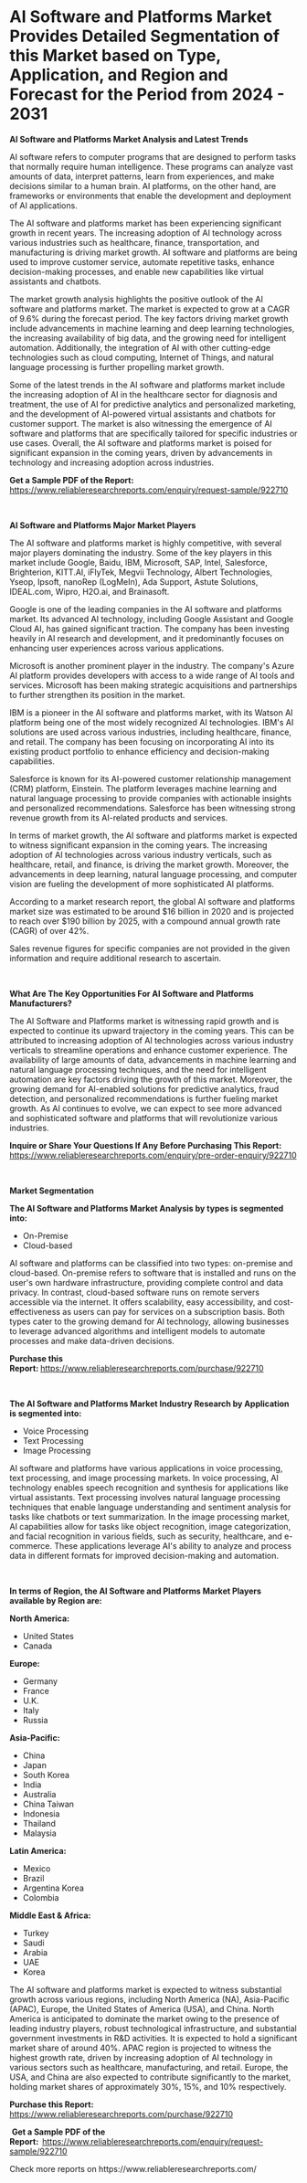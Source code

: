 <p><h1>AI Software and Platforms Market Provides Detailed Segmentation of this Market based on Type, Application, and Region and Forecast for the Period from 2024 - 2031</h1></p><p><strong>AI Software and Platforms Market Analysis and Latest Trends</strong></p>
<p><p>AI software refers to computer programs that are designed to perform tasks that normally require human intelligence. These programs can analyze vast amounts of data, interpret patterns, learn from experiences, and make decisions similar to a human brain. AI platforms, on the other hand, are frameworks or environments that enable the development and deployment of AI applications.</p><p>The AI software and platforms market has been experiencing significant growth in recent years. The increasing adoption of AI technology across various industries such as healthcare, finance, transportation, and manufacturing is driving market growth. AI software and platforms are being used to improve customer service, automate repetitive tasks, enhance decision-making processes, and enable new capabilities like virtual assistants and chatbots.</p><p>The market growth analysis highlights the positive outlook of the AI software and platforms market. The market is expected to grow at a CAGR of 9.6% during the forecast period. The key factors driving market growth include advancements in machine learning and deep learning technologies, the increasing availability of big data, and the growing need for intelligent automation. Additionally, the integration of AI with other cutting-edge technologies such as cloud computing, Internet of Things, and natural language processing is further propelling market growth.</p><p>Some of the latest trends in the AI software and platforms market include the increasing adoption of AI in the healthcare sector for diagnosis and treatment, the use of AI for predictive analytics and personalized marketing, and the development of AI-powered virtual assistants and chatbots for customer support. The market is also witnessing the emergence of AI software and platforms that are specifically tailored for specific industries or use cases. Overall, the AI software and platforms market is poised for significant expansion in the coming years, driven by advancements in technology and increasing adoption across industries.</p></p>
<p><strong>Get a Sample PDF of the Report:&nbsp;</strong> <a href="https://www.reliableresearchreports.com/enquiry/request-sample/922710">https://www.reliableresearchreports.com/enquiry/request-sample/922710</a></p>
<p>&nbsp;</p>
<p><strong>AI Software and Platforms Major Market Players</strong></p>
<p><p>The AI software and platforms market is highly competitive, with several major players dominating the industry. Some of the key players in this market include Google, Baidu, IBM, Microsoft, SAP, Intel, Salesforce, Brighterion, KITT.AI, iFlyTek, Megvii Technology, Albert Technologies, Yseop, Ipsoft, nanoRep (LogMeIn), Ada Support, Astute Solutions, IDEAL.com, Wipro, H2O.ai, and Brainasoft.</p><p>Google is one of the leading companies in the AI software and platforms market. Its advanced AI technology, including Google Assistant and Google Cloud AI, has gained significant traction. The company has been investing heavily in AI research and development, and it predominantly focuses on enhancing user experiences across various applications.</p><p>Microsoft is another prominent player in the industry. The company's Azure AI platform provides developers with access to a wide range of AI tools and services. Microsoft has been making strategic acquisitions and partnerships to further strengthen its position in the market.</p><p>IBM is a pioneer in the AI software and platforms market, with its Watson AI platform being one of the most widely recognized AI technologies. IBM's AI solutions are used across various industries, including healthcare, finance, and retail. The company has been focusing on incorporating AI into its existing product portfolio to enhance efficiency and decision-making capabilities.</p><p>Salesforce is known for its AI-powered customer relationship management (CRM) platform, Einstein. The platform leverages machine learning and natural language processing to provide companies with actionable insights and personalized recommendations. Salesforce has been witnessing strong revenue growth from its AI-related products and services.</p><p>In terms of market growth, the AI software and platforms market is expected to witness significant expansion in the coming years. The increasing adoption of AI technologies across various industry verticals, such as healthcare, retail, and finance, is driving the market growth. Moreover, the advancements in deep learning, natural language processing, and computer vision are fueling the development of more sophisticated AI platforms.</p><p>According to a market research report, the global AI software and platforms market size was estimated to be around $16 billion in 2020 and is projected to reach over $190 billion by 2025, with a compound annual growth rate (CAGR) of over 42%.</p><p>Sales revenue figures for specific companies are not provided in the given information and require additional research to ascertain.</p></p>
<p>&nbsp;</p>
<p><strong>What Are The Key Opportunities For AI Software and Platforms Manufacturers?</strong></p>
<p><p>The AI Software and Platforms market is witnessing rapid growth and is expected to continue its upward trajectory in the coming years. This can be attributed to increasing adoption of AI technologies across various industry verticals to streamline operations and enhance customer experience. The availability of large amounts of data, advancements in machine learning and natural language processing techniques, and the need for intelligent automation are key factors driving the growth of this market. Moreover, the growing demand for AI-enabled solutions for predictive analytics, fraud detection, and personalized recommendations is further fueling market growth. As AI continues to evolve, we can expect to see more advanced and sophisticated software and platforms that will revolutionize various industries.</p></p>
<p><strong>Inquire or Share Your Questions If Any Before Purchasing This Report:</strong> <a href="https://www.reliableresearchreports.com/enquiry/pre-order-enquiry/922710">https://www.reliableresearchreports.com/enquiry/pre-order-enquiry/922710</a></p>
<p>&nbsp;</p>
<p><strong>Market Segmentation</strong></p>
<p><strong>The AI Software and Platforms Market Analysis by types is segmented into:</strong></p>
<p><ul><li>On-Premise</li><li>Cloud-based</li></ul></p>
<p><p>AI software and platforms can be classified into two types: on-premise and cloud-based. On-premise refers to software that is installed and runs on the user's own hardware infrastructure, providing complete control and data privacy. In contrast, cloud-based software runs on remote servers accessible via the internet. It offers scalability, easy accessibility, and cost-effectiveness as users can pay for services on a subscription basis. Both types cater to the growing demand for AI technology, allowing businesses to leverage advanced algorithms and intelligent models to automate processes and make data-driven decisions.</p></p>
<p><strong>Purchase this Report:&nbsp;</strong><a href="https://www.reliableresearchreports.com/purchase/922710">https://www.reliableresearchreports.com/purchase/922710</a></p>
<p>&nbsp;</p>
<p><strong>The AI Software and Platforms Market Industry Research by Application is segmented into:</strong></p>
<p><ul><li>Voice Processing</li><li>Text Processing</li><li>Image Processing</li></ul></p>
<p><p>AI software and platforms have various applications in voice processing, text processing, and image processing markets. In voice processing, AI technology enables speech recognition and synthesis for applications like virtual assistants. Text processing involves natural language processing techniques that enable language understanding and sentiment analysis for tasks like chatbots or text summarization. In the image processing market, AI capabilities allow for tasks like object recognition, image categorization, and facial recognition in various fields, such as security, healthcare, and e-commerce. These applications leverage AI's ability to analyze and process data in different formats for improved decision-making and automation.</p></p>
<p>&nbsp;</p>
<p><strong>In terms of Region, the AI Software and Platforms Market Players available by Region are:</strong></p>
<p>
    <p> <strong> North America: </strong>
        <ul>
            <li>United States</li>
            <li>Canada</li>
        </ul>
        </p> 
    <p> <strong> Europe: </strong>
        <ul>
            <li>Germany</li>
            <li>France</li>
            <li>U.K.</li>
            <li>Italy</li>
            <li>Russia</li>
        </ul>
        </p> 
    <p> <strong> Asia-Pacific: </strong>
        <ul>
            <li>China</li>
            <li>Japan</li>
            <li>South Korea</li>
            <li>India</li>
            <li>Australia</li>
            <li>China Taiwan</li>
            <li>Indonesia</li>
            <li>Thailand</li>
            <li>Malaysia</li>
        </ul>
        </p> 
    <p> <strong> Latin America: </strong>
        <ul>
            <li>Mexico</li>
            <li>Brazil</li>
            <li>Argentina Korea</li>
            <li>Colombia</li>
        </ul>
        </p> 
    <p> <strong> Middle East & Africa: </strong>
        <ul>
            <li>Turkey</li>
            <li>Saudi</li>
            <li>Arabia</li>
            <li>UAE</li>
            <li>Korea</li>
        </ul>
    </p>
    </p>
<p><p>The AI software and platforms market is expected to witness substantial growth across various regions, including North America (NA), Asia-Pacific (APAC), Europe, the United States of America (USA), and China. North America is anticipated to dominate the market owing to the presence of leading industry players, robust technological infrastructure, and substantial government investments in R&D activities. It is expected to hold a significant market share of around 40%. APAC region is projected to witness the highest growth rate, driven by increasing adoption of AI technology in various sectors such as healthcare, manufacturing, and retail. Europe, the USA, and China are also expected to contribute significantly to the market, holding market shares of approximately 30%, 15%, and 10% respectively.</p></p>
<p><strong>Purchase this Report: </strong><a href="https://www.reliableresearchreports.com/purchase/922710">https://www.reliableresearchreports.com/purchase/922710</a></p>
<p>&nbsp;<strong>Get a Sample PDF of the Report:&nbsp;&nbsp;</strong><a href="https://www.reliableresearchreports.com/enquiry/request-sample/922710">https://www.reliableresearchreports.com/enquiry/request-sample/922710</a></p>
<p><strong></strong></p>
<p>Check more reports on https://www.reliableresearchreports.com/</p>